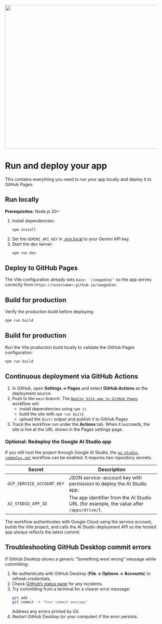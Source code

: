 <div align="center">
<img width="1200" height="475" alt="GHBanner" src="https://github.com/user-attachments/assets/0aa67016-6eaf-458a-adb2-6e31a0763ed6" />
</div>

# Run and deploy your app

This contains everything you need to run your app locally and deploy it to GitHub Pages.

## Run locally

**Prerequisites:** Node.js 20+

1. Install dependencies:
   ```bash
   npm install
   ```
2. Set the `GEMINI_API_KEY` in [.env.local](.env.local) to your Gemini API key.
3. Start the dev server:
   ```bash
   npm run dev
   ```

## Deploy to GitHub Pages

The Vite configuration already sets `base: '/imagedim/'` so the app serves correctly from `https://<username>.github.io/imagedim/`.

## Build for production

Verify the production build before deploying:

```bash
npm run build
```

## Build for production

Run the Vite production build locally to validate the GitHub Pages configuration:

```bash
npm run build
```

## Continuous deployment via GitHub Actions

1. In GitHub, open **Settings → Pages** and select **GitHub Actions** as the deployment source.
2. Push to the `main` branch. The [`Deploy Vite app to GitHub Pages`](.github/workflows/pages.yml) workflow will:
   - install dependencies using `npm ci`
   - build the site with `npm run build`
   - upload the `dist/` output and publish it to GitHub Pages
3. Track the workflow run under the **Actions** tab. When it succeeds, the site is live at the URL shown in the Pages settings page.

### Optional: Redeploy the Google AI Studio app

If you still host the project through Google AI Studio, the [`ai-studio-redeploy.yml`](.github/workflows/ai-studio-redeploy.yml) workflow can be enabled. It requires two repository secrets:

| Secret | Description |
| ------ | ----------- |
| `GCP_SERVICE_ACCOUNT_KEY` | JSON service-account key with permission to deploy the AI Studio app. |
| `AI_STUDIO_APP_ID` | The app identifier from the AI Studio URL (for example, the value after `/apps/drive/`). |

The workflow authenticates with Google Cloud using the service account, builds the Vite project, and calls the AI Studio deployment API so the hosted app always reflects the latest commit.

## Troubleshooting GitHub Desktop commit errors

If GitHub Desktop shows a generic “Something went wrong” message while committing:

1. Re-authenticate with GitHub Desktop (**File → Options → Accounts**) to refresh credentials.
2. Check [GitHub’s status page](https://www.githubstatus.com/) for any incidents.
3. Try committing from a terminal for a clearer error message:
   ```bash
   git add .
   git commit -m "Your commit message"
   ```
   Address any errors printed by Git.
4. Restart GitHub Desktop (or your computer) if the error persists.
